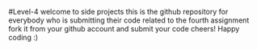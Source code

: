 #Level-4
welcome to side projects
this is the github repository for everybody who is submitting their code related to the fourth assignment
fork it from your github account and submit your code
cheers! Happy coding :)
